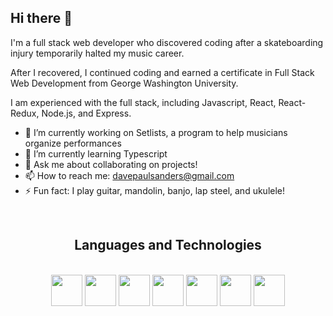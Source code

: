 ## Hi there 👋

I'm a full stack web developer who discovered coding after a skateboarding injury temporarily halted my music career.

After I recovered, I continued coding and earned a certificate in Full Stack Web Development from George Washington University.

I am experienced with the full stack, including Javascript, React, React-Redux, Node.js, and Express.

- 🔭 I’m currently working on Setlists, a program to help musicians organize performances
- 🌱 I’m currently learning Typescript
- 💬 Ask me about collaborating on projects!
- 📫 How to reach me: davepaulsanders@gmail.com
- ⚡ Fun fact: I play guitar, mandolin, banjo, lap steel, and ukulele!

<br>

<h2 align="center">Languages and Technologies</h2>
<br>
  <div align="center">
     <img src="https://upload.wikimedia.org/wikipedia/commons/9/99/Unofficial_JavaScript_logo_2.svg" style="width: 50px; height: 50px;"/>
     <img src="https://upload.wikimedia.org/wikipedia/commons/a/a7/React-icon.svg" style="width: 50px; height: 50px"/>
     <img src="https://upload.wikimedia.org/wikipedia/commons/3/38/HTML5_Badge.svg" style="width: 50p; height: 50px"/>
     <img src="https://upload.wikimedia.org/wikipedia/commons/6/62/CSS3_logo.svg" style="width: 50px; height: 50px"/>
     <img src="https://upload.wikimedia.org/wikipedia/commons/b/b2/Bootstrap_logo.svg" style="width: 50px; height: 50px"/>
     <img src="https://upload.wikimedia.org/wikipedia/commons/d/d5/Tailwind_CSS_Logo.svg" style="width: 50px; height: 50px"/>
     <img src="https://upload.wikimedia.org/wikipedia/commons/3/3f/Git_icon.svg"style="width: 50px; height: 50px"/>
   
  </div>
